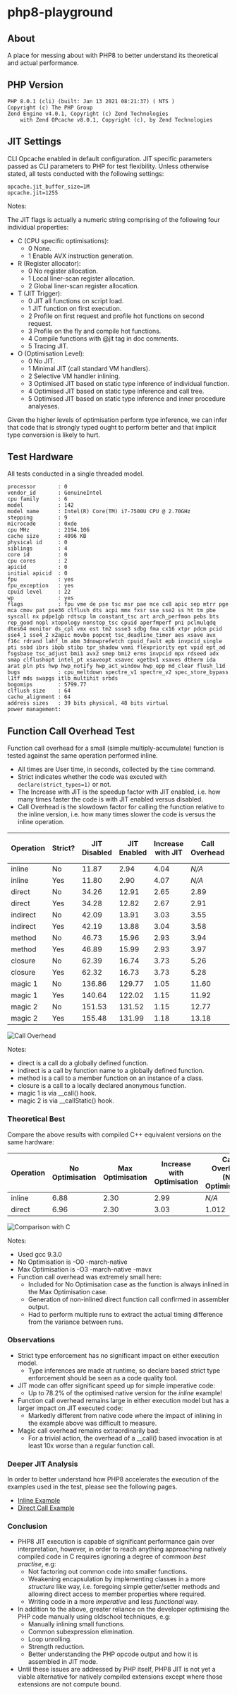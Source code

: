 # php8-playground

## About

A place for messing about with PHP8 to better understand its theoretical and actual performance.

## PHP Version
```
PHP 8.0.1 (cli) (built: Jan 13 2021 08:21:37) ( NTS )
Copyright (c) The PHP Group
Zend Engine v4.0.1, Copyright (c) Zend Technologies
    with Zend OPcache v8.0.1, Copyright (c), by Zend Technologies

```

## JIT Settings

CLI Opcache enabled in default configuration. JIT specific parameters passed as CLI parameters to PHP for test flexibility. Unless otherwise stated, all tests conducted with the following settings:

```
opcache.jit_buffer_size=1M
opcache.jit=1255
```

Notes:

The JIT flags is actually a numeric string comprising of the following four individual properties:

- C (CPU specific optimisations):
    - 0 None.
    - 1 Enable AVX instruction generation.
- R (Register allocator):
    - 0 No register allocation.
    - 1 Local liner-scan register allocation.
    - 2 Global liner-scan register allocation.
- T (JIT Trigger):
    - 0 JIT all functions on script load.
    - 1 JIT function on first execution.
    - 2 Profile on first request and profile hot functions on second request.
    - 3 Profile on the fly and compile hot functions.
    - 4 Compile functions with @jit tag in doc comments.
    - 5 Tracing JIT.
- O (Optimisation Level):
    - 0 No JIT.
    - 1 Minimal JIT (call standard VM handlers).
    - 2 Selective VM handler inlining.
    - 3 Optimised JIT based on static type inference of individual function.
    - 4 Optimised JIT based on static type inference and call tree.
    - 5 Optimised JIT based on static type inference and inner procedure analyeses.

Given the higher levels of optimisation perform type inference, we can infer that code that is strongly typed ought to perform better and that implicit type conversion is likely to hurt.

## Test Hardware

All tests conducted in a single threaded model.

```
processor       : 0
vendor_id       : GenuineIntel
cpu family      : 6
model           : 142
model name      : Intel(R) Core(TM) i7-7500U CPU @ 2.70GHz
stepping        : 9
microcode       : 0xde
cpu MHz         : 2194.106
cache size      : 4096 KB
physical id     : 0
siblings        : 4
core id         : 0
cpu cores       : 2
apicid          : 0
initial apicid  : 0
fpu             : yes
fpu_exception   : yes
cpuid level     : 22
wp              : yes
flags           : fpu vme de pse tsc msr pae mce cx8 apic sep mtrr pge mca cmov pat pse36 clflush dts acpi mmx fxsr sse sse2 ss ht tm pbe syscall nx pdpe1gb rdtscp lm constant_tsc art arch_perfmon pebs bts rep_good nopl xtopology nonstop_tsc cpuid aperfmperf pni pclmulqdq dtes64 monitor ds_cpl vmx est tm2 ssse3 sdbg fma cx16 xtpr pdcm pcid sse4_1 sse4_2 x2apic movbe popcnt tsc_deadline_timer aes xsave avx f16c rdrand lahf_lm abm 3dnowprefetch cpuid_fault epb invpcid_single pti ssbd ibrs ibpb stibp tpr_shadow vnmi flexpriority ept vpid ept_ad fsgsbase tsc_adjust bmi1 avx2 smep bmi2 erms invpcid mpx rdseed adx smap clflushopt intel_pt xsaveopt xsavec xgetbv1 xsaves dtherm ida arat pln pts hwp hwp_notify hwp_act_window hwp_epp md_clear flush_l1d
bugs            : cpu_meltdown spectre_v1 spectre_v2 spec_store_bypass l1tf mds swapgs itlb_multihit srbds
bogomips        : 5799.77
clflush size    : 64
cache_alignment : 64
address sizes   : 39 bits physical, 48 bits virtual
power management:
```

## Function Call Overhead Test

Function call overhead for a small (simple multiply-accumulate) function is tested against the same operation performed inline.

- All times are User time, in seconds, collected by the `time` command.
- Strict indicates whether the code was excuted with `declare(strict_types=1)` or not.
- The Increase with JIT is the speedup factor with JIT enabled, i.e. how many times faster the code is with JIT enabled versus disabled.
- Call Overhead is the slowdown factor for calling the function relative to the inline version, i.e. how many times slower the code is versus the inline operation.

| Operation | Strict? | JIT Disabled | JIT Enabled | Increase with JIT | Call Overhead | Call Overhead (JIT) |
| --------- | ------- | ------------ | ----------- | - | - | - |
| inline    | No      | 11.87        | 2.94        | 4.04 | _N/A_ | _N/A_ |
| inline    | Yes     | 11.80        | 2.90        | 4.07 | _N/A_ | _N/A_ |
| direct    | No      | 34.26        | 12.91       | 2.65 | 2.89 | 4.39 |
| direct    | Yes     | 34.28        | 12.82       | 2.67 | 2.91 | 4.42 |
| indirect  | No      | 42.09        | 13.91       | 3.03 | 3.55 | 4.73 |
| indirect  | Yes     | 42.19        | 13.88       | 3.04 | 3.58 | 4.79 |
| method    | No      | 46.73        | 15.96       | 2.93 | 3.94 | 5.43 |
| method    | Yes     | 46.89        | 15.99       | 2.93 | 3.97 | 5.51 |
| closure   | No      | 62.39        | 16.74       | 3.73 | 5.26 | 5.69 |
| closure   | Yes     | 62.32        | 16.73       | 3.73 | 5.28 | 5.77 |
| magic 1   | No      | 136.86       | 129.77      | 1.05 | 11.60 | 44.75 |
| magic 1   | Yes     | 140.64       | 122.02      | 1.15 | 11.92 | 42.08 |
| magic 2   | No      | 151.53       | 131.52      | 1.15 | 12.77 | 44.74 |
| magic 2   | Yes     | 155.48       | 131.99      | 1.18 | 13.18 | 45.51 |

![Call Overhead](docs/images/call_overhead.png)

Notes:

- direct is a call do a globally defined function.
- indirect is a call by function name to a globally defined function.
- method is a call to a member function on an instance of a class.
- closure is a call to a locally declared anonymous function.
- magic 1 is via __call() hook.
- magic 2 is via __callStatic() hook.

### Theoretical Best

Compare the above results with compiled C++ equivalent versions on the same hardware:

| Operation | No Optimisation | Max Optimisation | Increase with Optimisation | Call Overhead (No Optimisation) |
| --------- | --------------- | ---------------- | ---------------------------| - |
| inline    | 6.88            | 2.30             | 2.99 | _N/A_ |
| direct    | 6.96            | 2.30             | 3.03 | 1.012 |

![Comparison with C](docs/images/call_compare_c.png)

Notes:

- Used gcc 9.3.0
- No Optimisation is -O0 -march-native
- Max Optimisation is -O3 -march-native -mavx
- Function call overhead was extremely small here:
    - Included for No Optimisation case as the function is always inlined in the Max Optimisation case.
    - Generation of non-inlined direct function call confirmed in assembler output.
    - Had to perform multiple runs to extract the actual timing difference from the variance between runs.


### Observations

- Strict type enforcement has no significant impact on either execution model.
    - Type inferences are made at runtime, so declare based strict type enforcement should be seen as a code quality tool.
- JIT mode can offer significant speed up for simple imperative code:
    - Up to 78.2% of the optimised native version for the _inline_ example!
- Function call overhead remains large in either execution model but has a larger impact on JIT executed code:
    - Markedly different from native code where the impact of inlining in the example above was difficult to measure.
- Magic call overhead remains extraordinarily bad:
    - For a trivial action, the overhead of a __call() based invocation is at least 10x worse than a regular function call.


### Deeper JIT Analysis

In order to better understand how PHP8 accelerates the execution of the examples used in the test, please see the following pages.

- [Inline Example](./docs/jit_inline_analysis.md)
- [Direct Call Example](./docs/jit_direct_call_analysis.md)

### Conclusion

- PHP8 JIT execution is capable of significant performance gain over interpretation, however, in order to reach anything approaching natively compiled code in C requires ignoring a degree of commoon _best practise_, e.g:
    - Not factoring out common code into smaller functions.
    - Weakening encapsulation by implementing classes in a more _structure_ like way, i.e. foregoing simple getter/setter methods and allowing direct access to member properties where required.
    - Writing code in a more _imperative_ and less _functional_ way.
- In addition to the above, greater reliance on the developer optimising the PHP code manually using oldschool techniques, e.g:
    - Manually inlining small functions.
    - Common subexpression elimination.
    - Loop unrolling.
    - Strength reduction.
    - Better understanding the PHP opcode output and how it is assembled in JIT mode.
- Until these issues are addressed by PHP itself, PHP8 JIT is not yet a viable alternative for natively compiled extensions except where those extensions are not compute bound.

